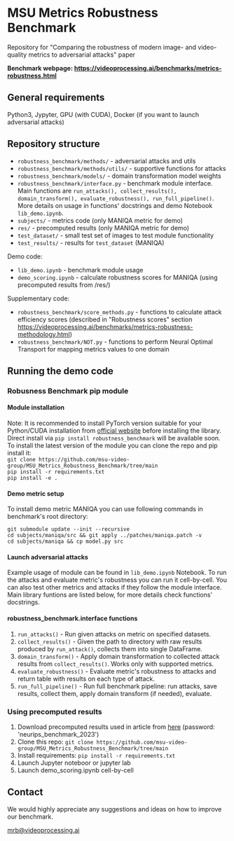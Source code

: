 # MSU Metrics Robustness Benchmark
Repository for "Comparing the robustness of modern image- and video-quality metrics to adversarial attacks" paper

**Benchmark webpage: https://videoprocessing.ai/benchmarks/metrics-robustness.html**

## General requirements
Python3, Jypyter, GPU (with CUDA), Docker (if you want to launch adversarial attacks)

## Repository structure
- ```robustness_benchmark/methods/``` - adversarial attacks and utils
- ```robustness_benchmark/methods/utils/``` - supportive functions for attacks
- ```robustness_benchmark/models/``` - domain transformation model weights
- ```robustness_benchmark/interface.py``` - benchmark module interface. Main functions are ```run_attacks(), collect_results(), domain_transform(), evaluate_robustness(), run_full_pipeline()```. More details on usage in functions' docstrings and demo Notebook ```lib_demo.ipynb```.
- ```subjects/``` - metrics code (only MANIQA metric for demo)
- ```res/``` - precomputed results (only MANIQA metric for demo)
- ```test_dataset/``` - small test set of images to test module functionality
- ```test_results/``` - results for  ```test_dataset``` (MANIQA)

Demo code:
- ```lib_demo.ipynb``` - benchmark module usage
- ```demo_scoring.ipynb``` - calculate robustness scores for MANIQA (using precomputed results from /res/)


Supplementary code:
- ```robustness_benchmark/score_methods.py``` - functions to calculate attack efficiency scores (described in "Robustness scores" section https://videoprocessing.ai/benchmarks/metrics-robustness-methodology.html)
- ```robustness_benchmark/NOT.py``` - functions to perform Neural Optimal Transport for mapping metrics values to one domain

## Running the demo code
### Robusness Benchmark pip module
#### Module installation
Note: It is recommended to install PyTorch version suitable for your Python/CUDA installation from [official website](https://pytorch.org/) before installing the library.\
Direct install via ```pip install robustness_benchmark``` will be available soon. To install the latest version of the module you can clone the repo and pip install it:\
```git clone https://github.com/msu-video-group/MSU_Metrics_Robustness_Benchmark/tree/main```\
```pip install -r requirements.txt```\
```pip install -e .```

#### Demo metric setup
To install demo metric MANIQA you can use following commands in benchmark's root directory:

```git submodule update --init --recursive```\
```cd subjects/maniqa/src && git apply ../patches/maniqa.patch -v```\
```cd subjects/maniqa && cp model.py src```

#### Launch adversarial attacks
Example usage of module can be found in ```lib_demo.ipynb``` Notebook. To run the attacks and evaluate metric's robustness you can run it cell-by-cell. You can also test other metrics and attacks if they follow the module interface. Main library funtions are listed below, for more details check functions' docstrings. 
#### robustness_benchmark.interface functions
1. ```run_attacks()``` - Run given attacks on metric on specified datasets.
2. ```collect_results()``` - Given the path to directory with raw results produced by ```run_attack()```, collects them into single DataFrame.
3. ```domain_transform()``` - Apply domain transformation to collected attack results from ```collect_results()```. Works only with supported metrics.
4. ```evaluate_robustness()``` - Evaluate metric's robustness to attacks and return table with results on each type of attack.
5. ```run_full_pipeline()``` - Run full benchmark pipeline: run attacks, save results, collect them, apply domain transform (if needed), evaluate.

### Using precomputed results
1. Download precomputed results used in article from [here](https://calypso.gml-team.ru:5001/sharing/NFLRz05g9) (password: 'neurips_benchmark_2023')
2. Clone this repo: ```git clone https://github.com/msu-video-group/MSU_Metrics_Robustness_Benchmark/tree/main```
3. Install requirements: ```pip install -r requirements.txt```
4. Launch Jupyter noteboor or jupyter lab
5. Launch demo_scoring.ipynb cell-by-cell

<!-- ### Launch adversarial attacks from scratch
To be announced soon -->

<!-- 1. Download train and test datasets:
- VOC2012
- COCO_train_9999
- NIPS2017
- DERF_blue_sky
- vimeo_test_2001

2. Create folders "/train/" and "/test/" and put datasets into these folders:
'/train/VOC2012', '/train/COCO_train_9999'
'/test/NIPS2017', '/test/DERF_blue_sky', '/test/vimeo_test_2001'

3. Launch demo.py -->

## Contact
We would highly appreciate any suggestions and ideas on how to improve our benchmark.

mrb@videoprocessing.ai
